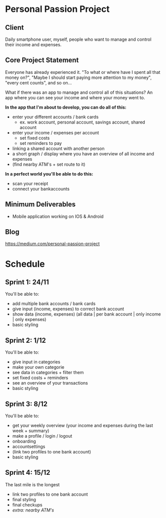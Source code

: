# Personal Passion Project
## Client
Daily smartphone user, myself, people who want to manage and control their income and expenses.

## Core Project Statement
Everyone has already experienced it. "To what or where have I spent all that money on?", "Maybe I should start paying more attention to my money", "every cent counts", and so on...

What if there was an app to manage and control all of this situations? An app where you can see your income and where your money went to. 

__In the app that I'm about to develop, you can do all of this:__
* enter your different accounts / bank cards
  * ex. work account, personal account, savings account, shared account
* enter your income / expenses per account
  * set fixed costs
  * set reminders to pay
* linking a shared account with another person
* a short graph / display where you have an overview of all income and expenses
* (find nearby ATM's + set route to it)

__In a perfect world you'll be able to do this:__
* scan your receipt
* connect your bankaccounts

## Minimum Deliverables
* Mobile application working on IOS & Android

## Blog
https://medium.com/personal-passion-project

# Schedule
## Sprint 1: 24/11
You'll be able to: 
* add multiple bank accounts / bank cards
* give input (income, expenses) to correct bank account
* show data (income, expenses) (all data | per bank account | only income | only expenses)
* basic styling

## Sprint 2: 1/12
You'll be able to: 
* give input in categories
* make your own categorie
* see data in categories + filter them
* set fixed costs + reminders
* see an overview of your transactions
* basic styling

## Sprint 3: 8/12
You'll be able to: 
* get your weekly overview (your income and expenses during the last week + summary)
* make a profile / login / logout
* onboarding
* accountsettings
* (link two profiles to one bank account)
* basic styling


## Sprint 4: 15/12
The last mile is the longest
* link two profiles to one bank account
* final styling
* final checkups
* *extra: nearby ATM's* 
